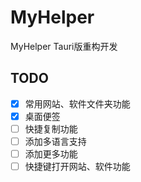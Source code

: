 # MyHelper
MyHelper Tauri版重构开发
## TODO
- [x] 常用网站、软件文件夹功能
- [x] 桌面便签
- [ ] 快捷复制功能
- [ ] 添加多语言支持
- [ ] 添加更多功能
- [ ] 快捷键打开网站、软件功能